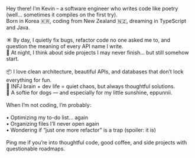 Hey there! I’m Kevin – a software engineer who writes code like poetry (well… sometimes it compiles on the first try).
<br>
Born in Korea 🇰🇷, coding from New Zealand 🇳🇿, dreaming in TypeScript and Java.
<br><br>
☀️ By day, I quietly fix bugs, refactor code no one asked me to, and question the meaning of every API name I write.
<br>
🌙 At night, I think about side projects I may never finish… but still somehow start.
<br><br>
📦 I love clean architecture, beautiful APIs, and databases that don’t lock everything for fun.
<br>
🧠 INFJ brain + dev life = quiet chaos, but always thoughtful solutions.
<br>
💛 A softie for dogs — and especially for my little sunshine, eppunnii.
<br><br>
When I’m not coding, I’m probably:
<br><br>
	•	Optimizing my to-do list… again<br>
	•	Organizing files I’ll never open again<br>
	•	Wondering if “just one more refactor” is a trap (spoiler: it is)
<br><br>
Ping me if you’re into thoughtful code, good coffee, and side projects with questionable roadmaps.
